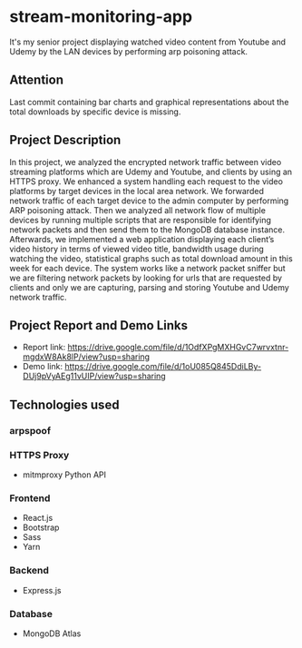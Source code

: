 # stream-monitoring-app
It's my senior project displaying watched video content from Youtube and Udemy by the LAN devices by performing arp poisoning attack.

## Attention
Last commit containing bar charts and graphical representations about the total downloads by specific device is missing.

## Project Description
In this project, we analyzed the encrypted network traffic between video streaming platforms which are 
Udemy and Youtube, and clients by using an HTTPS proxy. We enhanced a system handling each request 
to the video platforms by target devices in the local area network. We forwarded network traffic of each 
target device to the admin computer by performing ARP poisoning attack. Then we analyzed all network 
flow of multiple devices by running multiple scripts that are responsible for identifying network packets and 
then send them to the MongoDB database instance. Afterwards, we implemented a web application 
displaying each client’s video history in terms of viewed video title, bandwidth usage during watching the 
video, statistical graphs such as total download amount in this week for each device. The system works like 
a network packet sniffer but we are filtering network packets by looking for urls that are requested by clients 
and only we are capturing, parsing and storing Youtube and Udemy network traffic. 

## Project Report and Demo Links
* Report link: https://drive.google.com/file/d/1OdfXPgMXHGvC7wrvxtnr-mgdxW8Ak8lP/view?usp=sharing
* Demo link: https://drive.google.com/file/d/1oU085Q845DdiLBy-DUj9pVyAEg11vUIP/view?usp=sharing

## Technologies used

### arpspoof

### HTTPS Proxy 
* mitmproxy Python API

### Frontend

* React.js
* Bootstrap
* Sass
* Yarn

### Backend

* Express.js

### Database

* MongoDB Atlas
